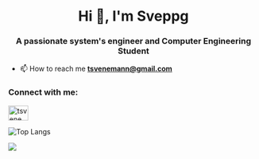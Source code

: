 <h1 align="center">Hi 👋, I'm Sveppg</h1>
<h3 align="center">A passionate system's engineer and Computer Engineering Student</h3>

- 📫 How to reach me **tsvenemann@gmail.com**

<h3 align="left">Connect with me:</h3>
<p align="left">
<a href="https://instagram.com/t_svenemann" target="blank"><img align="center" src="https://raw.githubusercontent.com/rahuldkjain/github-profile-readme-generator/master/src/images/icons/Social/instagram.svg" alt="tsvenemann" height="30" width="40" /></a>
</p>

![Top Langs](https://github-readme-stats.vercel.app/api/top-langs/?Sveppg=Sveppg&theme=tokyonight)

[![](https://visitcount.itsvg.in/api?id=Sveppg&icon=0&color=0)](https://visitcount.itsvg.in)
